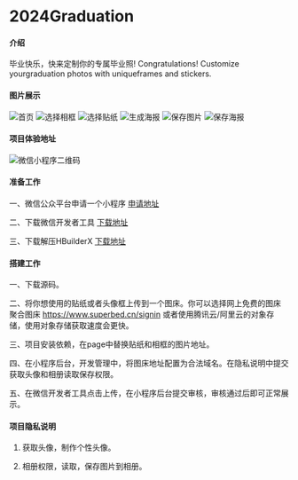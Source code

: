 # 2024Graduation

#### 介绍
毕业快乐，快来定制你的专属毕业照!
Congratulations! Customize yourgraduation photos with uniqueframes and stickers.


#### 图片展示
![首页](static/show1.jpg)
![选择相框](static/show2.jpg)
![选择贴纸](static/show3.jpg)
![生成海报](static/show4.jpg)
![保存图片](static/show5.jpg)
![保存海报](static/show6.jpg)

#### 项目体验地址

![微信小程序二维码](static/QRcode.png)

#### 准备工作

一、微信公众平台申请一个小程序 [申请地址](https://mp.weixin.qq.com/)

二、下载微信开发者工具 [下载地址](https://developers.weixin..com/miniprogram/dev/devtools/download.html)

三、下载解压HBuilderX [下载地址](https://www.dcloud.io/hbuilderx.html)

#### 搭建工作

一、下载源码。

二、将你想使用的贴纸或者头像框上传到一个图床。你可以选择网上免费的图床 聚合图床 https://www.superbed.cn/signin 或者使用腾讯云/阿里云的对象存储，使用对象存储获取速度会更快。

三、项目安装依赖，在page中替换贴纸和相框的图片地址。

四、在小程序后台，开发管理中，将图床地址配置为合法域名。在隐私说明中提交获取头像和相册读取保存权限。

五、在微信开发者工具点击上传，在小程序后台提交审核，审核通过后即可正常展示。

#### 项目隐私说明

1. 获取头像，制作个性头像。

2. 相册权限，读取，保存图片到相册。